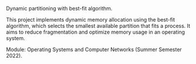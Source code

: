 Dynamic partitioning with best-fit algorithm.

This project implements dynamic memory allocation using the best-fit algorithm, which selects the smallest available partition that fits a process. 
It aims to reduce fragmentation and optimize memory usage in an operating system.

Module: Operating Systems and Computer Networks (Summer Semester 2022).
